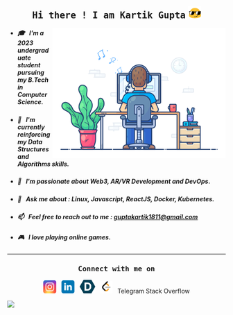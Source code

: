 <h2 align="center">
    <samp>Hi there ! I am Kartik Gupta</samp>
    <img src="img/long-livethe-blob-sunglasses.gif" width="30" >
</h2>

<img align="right" src="./static/assets/gif/developer.gif" alt="Namaste coders" width="400"/> 

<ul>
    <li><h5>🎓 &nbsp; I'm a 2023 undergraduate student pursuing my B.Tech in Computer Science.</h5></li>
    <li><h5>🌱 &nbsp; I'm currently reinforcing my Data Structures and Algorithms skills.</h5></li>
    <li><h5>🔭 &nbsp; I'm passionate about Web3, AR/VR Development and DevOps.</h5></li>
    <li><h5>💬 &nbsp; Ask me about : Linux, Javascript, ReactJS, Docker, Kubernetes.</h5></li>
    <li><h5>📫 &nbsp; Feel free to reach out to me : <a href="mailto:guptakartik1811@gmail.com"><strong>guptakartik1811@gmail.com</strong></a></h5></li>
    <li><h5>🎮 &nbsp; I love playing online games.</h5></li>
</ul>

--- 

<h3 align="center"><samp>Connect with me on </samp></h3>

<p align="center">
    <a href="https://www.instagram.com/thisiskartikgupta_/">
    <img src="https://github.com/thisiskartikgupta/thisiskartikgupta/blob/main/static/assets/svg/instagram.svg" alt="Instagram" width="30"/></a>&nbsp;&nbsp;
    <a href="https://www.linkedin.com/in/kartik-gupta-kiet1811/">
    <img src="https://github.com/thisiskartikgupta/thisiskartikgupta/blob/main/static/assets/svg/linkedin.svg" alt="LinkedIn" width="30"/></a>&nbsp;&nbsp;
    <a href="https://devpost.com/thisiskartikgupta">
    <img src="https://github.com/thisiskartikgupta/thisiskartikgupta/blob/main/static/assets/png/devpost.png" alt="Devpost" width="36"/></a>&nbsp;&nbsp;
    <a href="https://leetcode.com/thisiskartikgupta/"/>
    <img src="https://github.com/thisiskartikgupta/thisiskartikgupta/blob/main/static/assets/png/leetcode.png" alt="Leetcode" width="28"/></a>&nbsp;&nbsp;
    Telegram
    Stack Overflow
</p>


<img src="https://raw.githubusercontent.com/Trilokia/Trilokia/379277808c61ef204768a61bbc5d25bc7798ccf1/bottom_header.svg">
